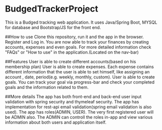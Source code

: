 # BudgedTrackerProject
This is a Budged tracking web application.
It uses Java/Spring Boot, MYSQL for database and Bootstrap/JS for the front end.

##How to use
Clone this repository, run it and the app in the browser.
Register and Log in.
You are now able to track your finances by creating accounts, expenses and even goals.
For more detailed information check "FAQs" or "How to use" in the application.(Located on the nav-bar)

##Features
User is able to create different accounts(based on his membership plan)
User is able to create expenses. Each expense contains different information that the user is able to set himself, like assigning an account , date, period(e.g. weekly, monthly, custom).
User is able to create goals. You can track your goal via progress-bar and check your completed goals and the information related to them.

##More details
The app has both front-end and back-end user input validation with spring security and thymeleaf security.
The app has implementation for rest-api email validation(spring email validation is also used).
The app has roles(ADMIN, USER). The very first registered user will be ADMIN also. The ADMIN can controll the roles in-app and view various information about both users and application itself.
 

